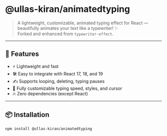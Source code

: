 # @ullas-kiran/animatedtyping

> A lightweight, customizable, animated typing effect for React — beautifully animates your text like a typewriter! ✨  
> Forked and enhanced from `typewriter-effect`.

---

## 🚀 Features

- ⚡ Lightweight and fast
- 🛠️ Easy to integrate with React 17, 18, and 19
- ✍️ Supports looping, deleting, typing pauses
- 🎨 Fully customizable typing speed, styles, and cursor
- 🔥 Zero dependencies (except React)

---

## 📦 Installation

```bash
npm install @ullas-kiran/animatedtyping
